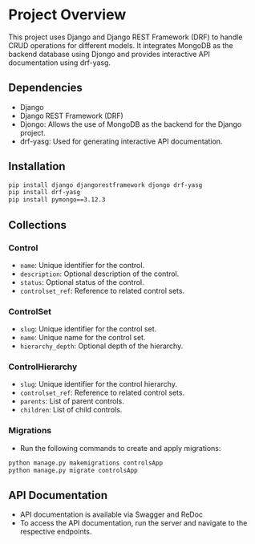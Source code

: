 # Project Overview

This project uses Django and Django REST Framework (DRF) to handle CRUD operations for different models. It integrates MongoDB as the backend database using Djongo and provides interactive API documentation using drf-yasg.

## Dependencies

- Django
- Django REST Framework (DRF)
- Djongo: Allows the use of MongoDB as the backend for the Django project.
- drf-yasg: Used for generating interactive API documentation.

## Installation

```sh
pip install django djangorestframework djongo drf-yasg
pip install drf-yasg
pip install pymongo==3.12.3
```

## Collections
### Control

- `name`: Unique identifier for the control.
- `description`: Optional description of the control.
- `status`: Optional status of the control.
- `controlset_ref`: Reference to related control sets.

### ControlSet

- `slug`: Unique identifier for the control set.
- `name`: Unique name for the control set.
- `hierarchy_depth`: Optional depth of the hierarchy.

### ControlHierarchy

- `slug`: Unique identifier for the control hierarchy.
- `controlset_ref`: Reference to related control sets.
- `parents`: List of parent controls.
- `children`: List of child controls.


### Migrations
- Run the following commands to create and apply migrations:

```sh
python manage.py makemigrations controlsApp 
python manage.py migrate controlsApp 
```

## API Documentation

- API documentation is available via Swagger and ReDoc
- To access the API documentation, run the server and navigate to the respective endpoints.



